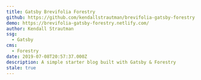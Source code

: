 ```yaml
---
title: Gatsby Brevifolia Forestry
github: https://github.com/kendallstrautman/brevifolia-gatsby-forestry
demo: https://brevifolia-gatsby-forestry.netlify.com/
author: Kendall Strautman
ssg:
  - Gatsby
cms:
  - Forestry
date: 2019-07-08T20:57:37.000Z
description: A simple starter blog built with Gatsby & Forestry
stale: true
---
```

